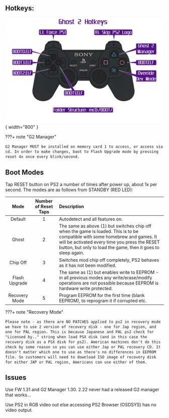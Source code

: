 ## Hotkeys:

![G2_Hotkeys](assets/G2_Hotkeys.png){ width="800" }

???+ note "G2 Manager"

    G2 Manager MUST be installed on memory card 1 to access, or access via cd. In order to make changes, boot to Flash Upgrade mode by pressing reset 4x once every blink/second.

## Boot Modes
Tap RESET button on PS2 a number of times after power up, about 1x per second. The modes are as follows from STANDBY (RED LED):

| Mode          | Number of Reset Taps | Description |
| :-----------: | :------------------: | :---------- |
| Default       | 1                    | Autodetect and all features on. |
| Ghost         | 2                    | The same as above (1) but switches chip off when the game is loaded. This is to be compatible with some homebrew and games. It will be activated every time you press the RESET button, but only to load the game, then it goes to sleep again. |
| Chip Off      | 3                    | Switches mod chip off completely, PS2 behaves as it has not been modified. |
| Flash Upgrade | 4                    | The same as (1) but enables write to EEPROM - in all previous modes any write/erase/modify operations are not possible because EEPROM is hardware write protected. |
| Recovery Mode | 5                    | Program EEPROM for the first time (blank EEPROM), to reprogram it if corrupted etc.  |


???+ note "Recovery Mode"

    Please note - as there are NO PATCHES applied to ps2 in recovery mode we have to use 2 version of recovery disk - one for Jap region, and one for PAL region. This is because Japanese and PAL ps2 check for "Licensed by.." string when load PSX disk (and in this case the recovery disk as a PSX disk for ps2). American machines don't do this check by some reason so you can use either Jap or PAL recovery CD. It doesn't matter which one to use as there's no differences in EEPROM file. So customers will need to download ISO image of recovery disk for either JAP or PAL region, Americans can use either of them.


## Issues

Use FW 1.31 and G2 Manager 1.30. 2.22 never had a released G2 manager that works...

Use PS2 in RGB video out else accessing PS2 Browser (OSDSYS) has no video output.